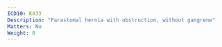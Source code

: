 ```yaml
---
ICD10: K433
Description: "Parastomal hernia with obstruction, without gangrene"
Matters: No
Weight: 0
---
```

